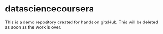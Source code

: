 # datasciencecoursera
This is a demo repository created for hands on gitsHub. This will be deleted as soon as the work is over.
